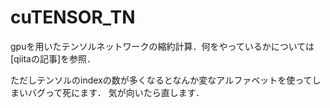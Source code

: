 # cuTENSOR_TN
gpuを用いたテンソルネットワークの縮約計算．何をやっているかについては[qiitaの記事]を参照．

ただしテンソルのindexの数が多くなるとなんか変なアルファベットを使ってしまいバグって死にます．
気が向いたら直します．